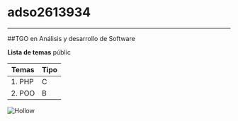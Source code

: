 # adso2613934
---

##TGO en Análisis y desarrollo de Software

**Lista de temas** públic

| Temas | Tipo |
|-------|-------|
|1. PHP | C |
|2. POO | B |

![Hollow](http://tinyurl.com/yb2mh8kp)